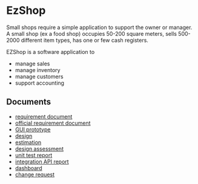# EzShop

Small shops require a simple application to support the owner or manager. A small shop (ex a food shop) occupies 50-200 square meters, sells 500-2000 different item types, has one or few cash registers.

EZShop is a software application to
* manage sales
* manage inventory
* manage customers
* support accounting

## Documents
- [requirement document](Deliverables/RequirementsDocument.md)
- [official requirement document](OfficialRequirements.md)
- [GUI prototype](Deliverables/GUIPrototype.md)
- [design](Deliverables/DesignDocument.md)
- [estimation](Deliverables/Estimation.md)
- [design assessment](Deliverables/DesignAssessmentDocument.md)
- [unit test report](Deliverables/UnitTestReport.md)
- [integration API report](Deliverables/IntegrationAPITestReport.md)
- [dashboard](Deliverables/DashBoard.md)
- [change request](20210605ChangeRequest.md)
